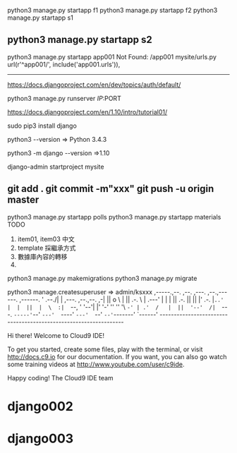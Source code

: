 python3 manage.py startapp f1
python3 manage.py startapp f2
python3 manage.py startapp s1

python3 manage.py startapp s2
--------------------------------------------
python3 manage.py startapp app001
  Not Found: /app001
    mysite/urls.py
      url(r'^app001/', include('app001.urls')),


---------------------------------------------




https://docs.djangoproject.com/en/dev/topics/auth/default/

python3 manage.py runserver $IP:$PORT


https://docs.djangoproject.com/en/1.10/intro/tutorial01/

sudo pip3 install django

python3 --version
=> Python 3.4.3

python3 -m django --version
=>1.10

django-admin startproject mysite

git add .
git commit -m"xxx"
git push -u origin master
-----------------
python3 manage.py startapp polls
python3 manage.py startapp materials
TODO
1. item01, item03 中文
2. template 採繼承方式
2. 數據庫內容的轉移
3. 





python3 manage.py makemigrations
python3 manage.py migrate

python3 manage.createsuperuser
=> admin/ksxxx
     ,-----.,--.                  ,--. ,---.   ,--.,------.  ,------.
    '  .--./|  | ,---. ,--.,--. ,-|  || o   \  |  ||  .-.  \ |  .---'
    |  |    |  || .-. ||  ||  |' .-. |`..'  |  |  ||  |  \  :|  `--, 
    '  '--'\|  |' '-' ''  ''  '\ `-' | .'  /   |  ||  '--'  /|  `---.
     `-----'`--' `---'  `----'  `---'  `--'    `--'`-------' `------'
    ----------------------------------------------------------------- 


Hi there! Welcome to Cloud9 IDE!

To get you started, create some files, play with the terminal,
or visit http://docs.c9.io for our documentation.
If you want, you can also go watch some training videos at
http://www.youtube.com/user/c9ide.

Happy coding!
The Cloud9 IDE team

# django002
# django003
